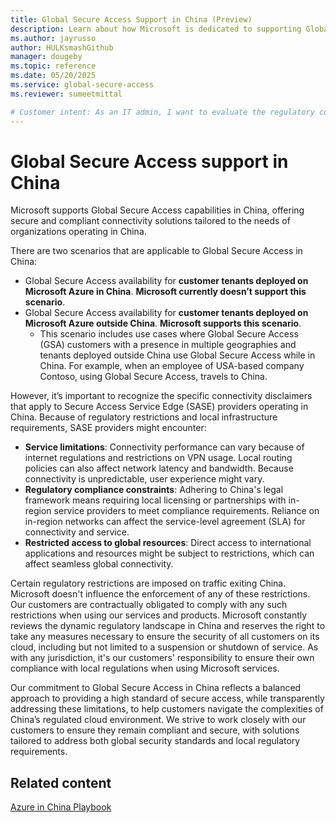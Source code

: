 ```yaml
---
title: Global Secure Access Support in China (Preview)
description: Learn about how Microsoft is dedicated to supporting Global Secure Access capabilities in China.
ms.author: jayrusso
author: HULKsmashGithub
manager: dougeby
ms.topic: reference
ms.date: 05/20/2025
ms.service: global-secure-access
ms.reviewer: sumeetmittal

# Customer intent: As an IT admin, I want to evaluate the regulatory constraints of using Global Secure Access in China so that I can ensure compliance and plan connectivity strategies effectively.   
---
```


# Global Secure Access support in China
Microsoft supports Global Secure Access capabilities in China, offering secure and compliant connectivity solutions tailored to the needs of organizations operating in China. 

There are two scenarios that are applicable to Global Secure Access in China:      
- Global Secure Access availability for **customer tenants deployed on Microsoft Azure in China**. **Microsoft currently doesn’t support this scenario**. 
- Global Secure Access availability for **customer tenants deployed on Microsoft Azure outside China**. **Microsoft supports this scenario**.
  - This scenario includes use cases where Global Secure Access (GSA) customers with a presence in multiple geographies and tenants deployed outside China use Global Secure Access while in China. For example, when an employee of USA-based company Contoso, using Global Secure Access, travels to China.     

However, it’s important to recognize the specific connectivity disclaimers that apply to Secure Access Service Edge (SASE) providers operating in China. Because of regulatory restrictions and local infrastructure requirements, SASE providers might encounter:    
- **Service limitations**: Connectivity performance can vary because of internet regulations and restrictions on VPN usage. Local routing policies can also affect network latency and bandwidth. Because connectivity is unpredictable, user experience might vary. 
- **Regulatory compliance constraints**: Adhering to China's legal framework means requiring local licensing or partnerships with in-region service providers to meet compliance requirements. Reliance on in-region networks can affect the service-level agreement (SLA) for connectivity and service. 
- **Restricted access to global resources**: Direct access to international applications and resources might be subject to restrictions, which can affect seamless global connectivity.    

Certain regulatory restrictions are imposed on traffic exiting China. Microsoft doesn't influence the enforcement of any of these restrictions. Our customers are contractually obligated to comply with any such restrictions when using our services and products. Microsoft constantly reviews the dynamic regulatory landscape in China and reserves the right to take any measures necessary to ensure the security of all customers on its cloud, including but not limited to a suspension or shutdown of service. As with any jurisdiction, it's our customers' responsibility to ensure their own compliance with local regulations when using Microsoft services.    

Our commitment to Global Secure Access in China reflects a balanced approach to providing a high standard of secure access, while transparently addressing these limitations, to help customers navigate the complexities of China’s regulated cloud environment. We strive to work closely with our customers to ensure they remain compliant and secure, with solutions tailored to address both global security standards and local regulatory requirements.

## Related content
[Azure in China Playbook](/azure/china/)
